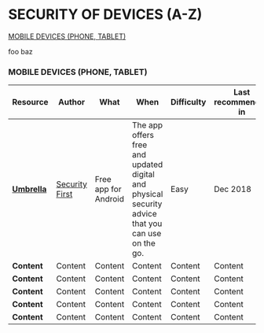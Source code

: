 # SECURITY OF DEVICES (A-Z)

[MOBILE DEVICES (PHONE, TABLET)](#mobile-devices-phone-tablet)

<p>foo
baz</p>

### MOBILE DEVICES (PHONE, TABLET)

Resource | Author | What | When | Difficulty | Last recommended in
------------ | ------------- | ------------- | ------------- | ------------- | -------------
**[Umbrella](https://secfirst.org/umbrella/)** | [Security First](https://secfirst.org/about/) | Free app for Android | The app offers free and updated digital and physical security advice that you can use on the go. | Easy | Dec 2018
**Content** | Content | Content | Content | Content | Content
**Content** | Content | Content | Content | Content | Content
**Content** | Content | Content | Content | Content | Content
**Content** | Content | Content | Content | Content | Content
**Content** | Content | Content | Content | Content | Content

